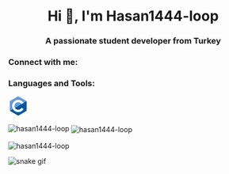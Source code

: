 
<h1 align="center">Hi 👋, I'm Hasan1444-loop</h1>
<h3 align="center">A passionate student developer from Turkey</h3>

<h3 align="left">Connect with me:</h3>
<p align="left">

</p>

<h3 align="left">Languages and Tools:</h3>
<p align="left"> <a href="https://www.cprogramming.com/" target="_blank" rel="noreferrer"> <img src="https://raw.githubusercontent.com/devicons/devicon/master/icons/c/c-original.svg" alt="c" width="40" height="40"/> </a> </p>

<p><img align="left" src="https://github-readme-stats.vercel.app/api/top-langs?username=hasan1444-loop&show_icons=true&locale=en&layout=compact" alt="hasan1444-loop" /></p>

<p>&nbsp;<img align="center" src="https://github-readme-stats.vercel.app/api?username=hasan1444-loop&show_icons=true&locale=en" alt="hasan1444-loop" /></p>

<p><img align="center" src="https://github-readme-streak-stats.herokuapp.com/?user=hasan1444-loop&" alt="hasan1444-loop" /></p>

![snake gif](https://github.com/Hasan1444-loop/Hasan1444-loop/blob/output/github-contribution-grid-snake.gif)
